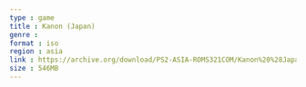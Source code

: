 ```yaml
---
type : game
title : Kanon (Japan)
genre : 
format : iso
region : asia
link : https://archive.org/download/PS2-ASIA-ROMS321COM/Kanon%20%28Japan%29.7z
size : 546MB
---
```

